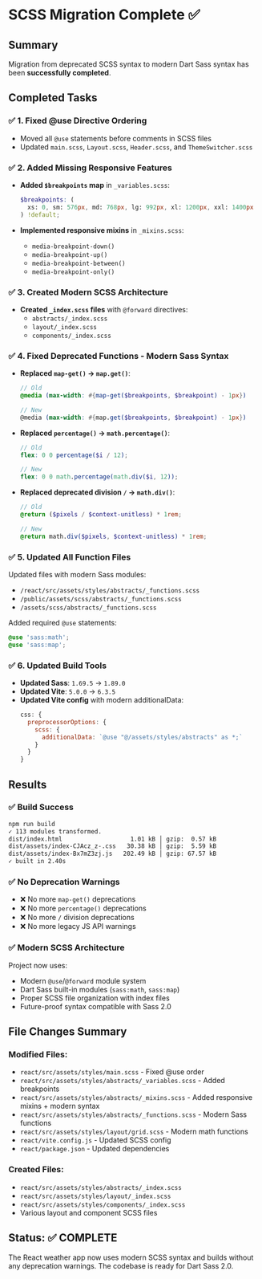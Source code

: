 # SCSS Migration Complete ✅

## Summary
Migration from deprecated SCSS syntax to modern Dart Sass syntax has been **successfully completed**.

## Completed Tasks

### ✅ 1. Fixed @use Directive Ordering
- Moved all `@use` statements before comments in SCSS files
- Updated `main.scss`, `Layout.scss`, `Header.scss`, and `ThemeSwitcher.scss`

### ✅ 2. Added Missing Responsive Features
- **Added `$breakpoints` map** in `_variables.scss`:
  ```scss
  $breakpoints: (
    xs: 0, sm: 576px, md: 768px, lg: 992px, xl: 1200px, xxl: 1400px
  ) !default;
  ```

- **Implemented responsive mixins** in `_mixins.scss`:
  - `media-breakpoint-down()`
  - `media-breakpoint-up()`
  - `media-breakpoint-between()`
  - `media-breakpoint-only()`

### ✅ 3. Created Modern SCSS Architecture
- **Created `_index.scss` files** with `@forward` directives:
  - `abstracts/_index.scss`
  - `layout/_index.scss`
  - `components/_index.scss`

### ✅ 4. Fixed Deprecated Functions - Modern Sass Syntax
- **Replaced `map-get()` → `map.get()`**:
  ```scss
  // Old
  @media (max-width: #{map-get($breakpoints, $breakpoint) - 1px})
  
  // New
  @media (max-width: #{map.get($breakpoints, $breakpoint) - 1px})
  ```

- **Replaced `percentage()` → `math.percentage()`**:
  ```scss
  // Old
  flex: 0 0 percentage($i / 12);
  
  // New
  flex: 0 0 math.percentage(math.div($i, 12));
  ```

- **Replaced deprecated division `/` → `math.div()`**:
  ```scss
  // Old
  @return ($pixels / $context-unitless) * 1rem;
  
  // New
  @return math.div($pixels, $context-unitless) * 1rem;
  ```

### ✅ 5. Updated All Function Files
Updated files with modern Sass modules:
- `/react/src/assets/styles/abstracts/_functions.scss`
- `/public/assets/scss/abstracts/_functions.scss` 
- `/assets/scss/abstracts/_functions.scss`

Added required `@use` statements:
```scss
@use 'sass:math';
@use 'sass:map';
```

### ✅ 6. Updated Build Tools
- **Updated Sass**: `1.69.5` → `1.89.0`
- **Updated Vite**: `5.0.0` → `6.3.5`
- **Updated Vite config** with modern additionalData:
  ```javascript
  css: {
    preprocessorOptions: {
      scss: {
        additionalData: `@use "@/assets/styles/abstracts" as *;`
      }
    }
  }
  ```

## Results

### ✅ Build Success
```bash
npm run build
✓ 113 modules transformed.
dist/index.html                   1.01 kB │ gzip:  0.57 kB
dist/assets/index-CJAcz_z-.css   30.38 kB │ gzip:  5.59 kB
dist/assets/index-Bx7mZ3zj.js   202.49 kB │ gzip: 67.57 kB
✓ built in 2.40s
```

### ✅ No Deprecation Warnings
- ❌ No more `map-get()` deprecations
- ❌ No more `percentage()` deprecations  
- ❌ No more `/` division deprecations
- ❌ No more legacy JS API warnings

### ✅ Modern SCSS Architecture
Project now uses:
- Modern `@use`/`@forward` module system
- Dart Sass built-in modules (`sass:math`, `sass:map`)
- Proper SCSS file organization with index files
- Future-proof syntax compatible with Sass 2.0

## File Changes Summary

### Modified Files:
- `react/src/assets/styles/main.scss` - Fixed @use order
- `react/src/assets/styles/abstracts/_variables.scss` - Added breakpoints
- `react/src/assets/styles/abstracts/_mixins.scss` - Added responsive mixins + modern syntax
- `react/src/assets/styles/abstracts/_functions.scss` - Modern Sass functions
- `react/src/assets/styles/layout/grid.scss` - Modern math functions
- `react/vite.config.js` - Updated SCSS config
- `react/package.json` - Updated dependencies

### Created Files:
- `react/src/assets/styles/abstracts/_index.scss`
- `react/src/assets/styles/layout/_index.scss`  
- `react/src/assets/styles/components/_index.scss`
- Various layout and component SCSS files

## Status: ✅ COMPLETE
The React weather app now uses modern SCSS syntax and builds without any deprecation warnings. The codebase is ready for Dart Sass 2.0.
